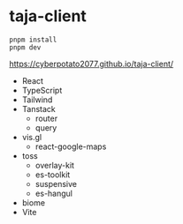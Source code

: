 # taja-client

```
pnpm install
pnpm dev
```

https://cyberpotato2077.github.io/taja-client/

- React
- TypeScript
- Tailwind
- Tanstack
  - router
  - query
- vis.gl
  - react-google-maps
- toss
  - overlay-kit
  - es-toolkit
  - suspensive
  - es-hangul
- biome
- Vite
